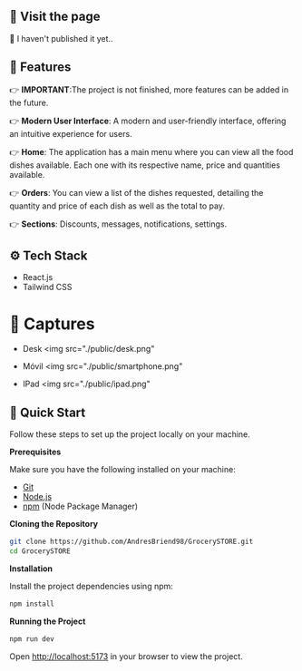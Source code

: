 ## <a name="visit-page">🌟 Visit the page</a>

🔴 I haven't published it yet..

## <a name="features">🔋 Features</a>

👉 **IMPORTANT**:The project is not finished, more features can be added in the future.

👉 **Modern User Interface**: A modern and user-friendly interface, offering an intuitive experience for users.

👉 **Home**: The application has a main menu where you can view all the food dishes available. Each one with its respective name, price and quantities available.

👉 **Orders**: You can view a list of the dishes requested, detailing the quantity and price of each dish as well as the total to pay.

👉 **Sections**: Discounts, messages, notifications, settings.

## <a name="tech-stack">⚙️ Tech Stack</a>

- React.js
- Tailwind CSS

# <a name="captures">📸 Captures</a>

- Desk
<img src="./public/desk.png"

- Móvil
<img src="./public/smartphone.png"

- IPad
<img src="./public/ipad.png"

## <a name="quick-start">🤸 Quick Start</a>

Follow these steps to set up the project locally on your machine.

**Prerequisites**

Make sure you have the following installed on your machine:

- [Git](https://git-scm.com/)
- [Node.js](https://nodejs.org/en)
- [npm](https://www.npmjs.com/) (Node Package Manager)

**Cloning the Repository**

```bash
git clone https://github.com/AndresBriend98/GrocerySTORE.git
cd GrocerySTORE
```

**Installation**

Install the project dependencies using npm:

```bash
npm install
```

**Running the Project**

```bash
npm run dev
```

Open [http://localhost:5173](http://localhost:5173) in your browser to view the project.
